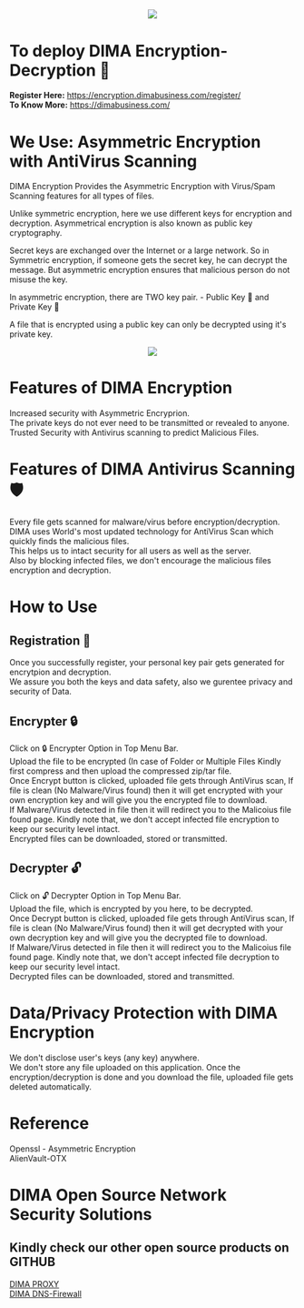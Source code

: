 <h2 align="center">

  <img src="https://dimabusiness.com/wp-content/uploads/2020/10/gdpr.png"><br>

</h2>

# To deploy DIMA Encryption-Decryption 🔐
<strong>Register Here:</strong> https://encryption.dimabusiness.com/register/ <br>
<strong>To Know More:</strong> https://dimabusiness.com/<br>

# We Use: Asymmetric Encryption with AntiVirus Scanning

DIMA Encryption Provides the Asymmetric Encryption with Virus/Spam Scanning features for all types of files.

Unlike symmetric encryption, here we use different keys for encryption and decryption. Asymmetrical encryption is also known as public key cryptography.

Secret keys are exchanged over the Internet or a large network. So in Symmetric encryption, if someone gets the secret key, he can decrypt the message. But asymmetric encryption ensures that malicious person do not misuse the key.

In asymmetric encryption, there are TWO key pair. - Public Key 🔑 and Private Key 🔑

A file that is encrypted using a public key can only be decrypted using it's private key. 

<p align="center">
<img src="https://dimabusiness.com/wp-content/uploads/2020/10/asym_enc.png" >
</p>

# Features of DIMA Encryption
Increased security with Asymmetric Encryprion.<br>
The private keys do not ever need to be transmitted or revealed to anyone.<br>
Trusted Security with Antivirus scanning to predict Malicious Files.<br>

# Features of DIMA Antivirus Scanning 🛡️
Every file gets scanned for malware/virus before encryption/decryption.<br>
DIMA uses World's most updated technology for AntiVirus Scan which quickly finds the malicious files.<br>
This helps us to intact security for all users as well as the server.<br>
Also by blocking infected files, we don't encourage the malicious files encryption and decryption.<br>

# How to Use

## Registration 👤
Once you successfully register, your personal key pair gets generated for encrytpion and decryption.<br>
We assure you both the keys and data safety, also we gurentee privacy and security of Data.<br>

## Encrypter 🔒
Click on 🔒 Encrypter Option in Top Menu Bar.<br>
Upload the file to be encrypted (In case of Folder or Multiple Files Kindly first compress and then upload the compressed zip/tar file.<br>
Once Encrypt button is clicked, uploaded file gets through AntiVirus scan, If file is clean (No Malware/Virus found) then it will get encrypted with your own encryption key and will give you the encrypted file to download.<br>
If Malware/Virus detected in file then it will redirect you to the Malicoius file found page. Kindly note that, we don't accept infected file encryption to keep our security level intact.<br>
Encrypted files can be downloaded, stored or transmitted.<br>

## Decrypter 🔓
Click on 🔓 Decrypter Option in Top Menu Bar.<br>
Upload the file, which is encrypted by you here, to be decrypted.<br>
Once Decrypt button is clicked, uploaded file gets through AntiVirus scan, If file is clean (No Malware/Virus found) then it will get decrypted with your own decryption key and will give you the decrypted file to download.<br>
If Malware/Virus detected in file then it will redirect you to the Malicoius file found page. Kindly note that, we don't accept infected file decryption to keep our security level intact.<br>
Decrypted files can be downloaded, stored and transmitted.<br>

# Data/Privacy Protection with DIMA Encryption

We don't disclose user's keys (any key) anywhere.<br>
We don't store any file uploaded on this application. Once the encryption/decryption is done and you download the file, uploaded file gets deleted automatically.<br>

# Reference

Openssl - Asymmetric Encryption<br>
AlienVault-OTX<br>

# DIMA Open Source Network Security Solutions
## Kindly check our other open source products on GITHUB
<a href="https://github.com/dimadnsfirewall/dimaproxy">DIMA PROXY</a>  <br>
<a href="https://github.com/dimadnsfirewall/dnsfirewall">DIMA DNS-Firewall</a>  <br>
